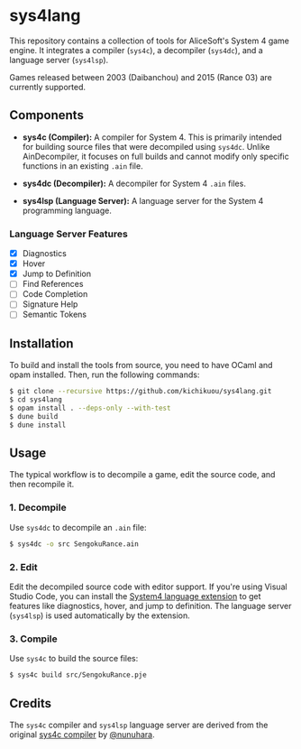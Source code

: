 # sys4lang

This repository contains a collection of tools for AliceSoft's System 4 game engine. It integrates a compiler (`sys4c`), a decompiler (`sys4dc`), and a language server (`sys4lsp`).

Games released between 2003 (Daibanchou) and 2015 (Rance 03) are currently supported.

## Components

*   **sys4c (Compiler):** A compiler for System 4. This is primarily intended for building source files that were decompiled using `sys4dc`. Unlike AinDecompiler, it focuses on full builds and cannot modify only specific functions in an existing `.ain` file.

*   **sys4dc (Decompiler):** A decompiler for System 4 `.ain` files.

*   **sys4lsp (Language Server):** A language server for the System 4 programming language.

### Language Server Features

- [x] Diagnostics
- [x] Hover
- [x] Jump to Definition
- [ ] Find References
- [ ] Code Completion
- [ ] Signature Help
- [ ] Semantic Tokens

## Installation

To build and install the tools from source, you need to have OCaml and opam installed. Then, run the following commands:

```sh
$ git clone --recursive https://github.com/kichikuou/sys4lang.git
$ cd sys4lang
$ opam install . --deps-only --with-test
$ dune build
$ dune install
```

## Usage

The typical workflow is to decompile a game, edit the source code, and then recompile it.

### 1. Decompile

Use `sys4dc` to decompile an `.ain` file:

```sh
$ sys4dc -o src SengokuRance.ain
```

### 2. Edit

Edit the decompiled source code with editor support. If you're using Visual Studio Code, you can install the [System4 language extension](https://marketplace.visualstudio.com/items?itemName=kichikuou.system4) to get features like diagnostics, hover, and jump to definition. The language server (`sys4lsp`) is used automatically by the extension.

### 3. Compile

Use `sys4c` to build the source files:

```sh
$ sys4c build src/SengokuRance.pje
```

## Credits

The `sys4c` compiler and `sys4lsp` language server are derived from the original [sys4c compiler](https://github.com/nunuhara/sys4c) by [@nunuhara](https://github.com/nunuhara).
